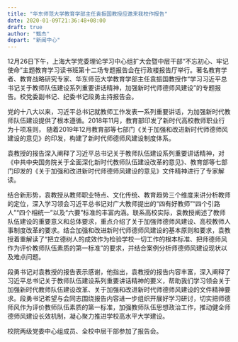 ```yaml
---
title: "华东师范大学教育学部主任袁振国教授应邀来我校作报告"
date: 2020-01-09T21:36:48+08:00
draft: true
author: "甄杰"
depart: "新闻中心"
---
```

12月26日下午，上海大学党委理论学习中心组扩大会暨中层干部“不忘初心、牢记使命”主题教育学习读书班第十二场专题报告会在行政楼报告厅举行。著名教育学者、教育战略研究专家、华东师范大学教育学部主任袁振国教授作“学习习近平总书记关于教师队伍建设系列重要讲话精神，加强新时代师德师风建设”的专题报告。校党委副书记、纪委书记段勇主持报告会。

党的十八大以来，习近平总书记就教师工作发表一系列重要讲话，为加强新时代教师队伍建设提供了根本遵循。2018年11月，教育部印发了新时代高校教师职业行为十项准则， 随着2019年12月教育部等七部门《关于加强和改进新时代师德师风建设的意见》的印发，构建了新时代师德师风建设制度体系。

袁教授的报告深入阐释了习近平总书记关于教师队伍建设系列重要讲话精神，对《中共中央国务院关于全面深化新时代教师队伍建设改革的意见》、教育部等七部门印发的《关于加强和改进新时代师德师风建设的意见》文件精神进行了专家解读。

结合新形势，袁教授从教师职业特点、文化传统、教育趋势三个维度来讲分析教师的定位，深入学习领会习近平总书记对广大教师提出的“四有好教师”“四个引路人”“四个相统一”以及“六要”标准的丰富内涵。联系高校实际，袁教授阐述了教师队伍建设的重要意义和总体要求，重点介绍了关于加强师德师风建设、高校教师人事制度改革的要求。结合加强和改进新时代师德师风建设的基本原则和要求，袁教授着重解读了“把立德树人的成效作为检验学校一切工作的根本标准、把师德师风作为评价教师队伍素质的第一标准”的要求，并结合案例分析师德师风建设现状以及难点问题。

段勇书记对袁教授的报告表示感谢，他指出，袁教授的报告内容丰富，深入阐释了习近平总书记关于教师队伍建设系列重要讲话精神的要义，帮助我们学习领会关于加强新时代教师队伍建设改革、关于加强和改进新时代师德师风建设的文件精神要求。段勇书记希望与会同志围绕报告内容进一步组织开展好学习研讨，切实把师德师风作为评价教师队伍素质的第一标准，加强教师队伍思想政治工作，推动健全师德师风建设长效机制，凝心聚力推进学校高水平大学建设。

校院两级党委中心组成员、全校中层干部参加了报告会。
